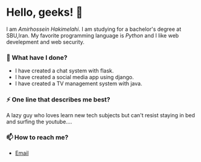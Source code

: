 # Hello, geeks! 👋

I am _Amirhossein Hakimelahi_. I am studying for a bachelor's degree at SBU,Iran. My favorite programming language is _Python_ and I like web develepment and web security. 



### 🌱 What have I done? 

- I have created a chat system with flask. 
- I have created a social media app using django. 
- I have created a TV management system with java.


### ⚡ One line that describes me best? 
A lazy guy who loves learn new tech subjects but can't resist staying in bed and surfing the youtube....

### 📫 How to reach me?
- [Email](https://amir.hakimelahi.88@gmail.com) 




